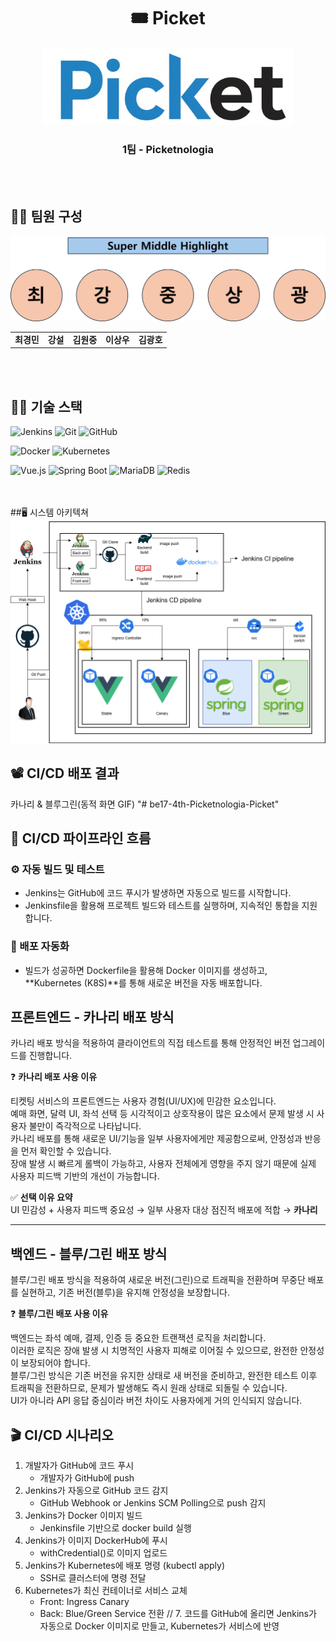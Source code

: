 <h1 align="center">🎟️ Picket</h1>

<p align="center">
  <img src="./doc/picket_logo.png" width="400" alt="Picket 로고" />
  
<h3 align="center">1팀 - Picketnologia</h3>

<br /><br />
  
## 👨‍💻 팀원 구성
<table align="center">
  <tr>
  
  ![팀원 이미지](./doc/super_middle_highlight.png)

  </tr>
  <tr>
    <td align="center">
      <b>최경민</b><br/>
    </td>
    <td align="center">
      <b>강설</b><br/>
    </td>
    <td align="center">
      <b>김원중</b><br/>
    </td>
    <td align="center">
      <b>이상우</b><br/>
    </td>
    <td align="center">
      <b>김광호</b><br/>
    </td>
  </tr>
</table>

<br /><br />

## 👩‍🎤 기술 스택  

<!-- 1행 -->
![Jenkins](https://img.shields.io/badge/JENKINS-D24939?style=for-the-badge&logo=jenkins&logoColor=white)
![Git](https://img.shields.io/badge/GIT-F05032?style=for-the-badge&logo=git&logoColor=white)
![GitHub](https://img.shields.io/badge/GITHUB-181717?style=for-the-badge&logo=github&logoColor=white)
<!-- 2행 -->
![Docker](https://img.shields.io/badge/DOCKER-2496ED?style=for-the-badge&logo=docker&logoColor=white)
![Kubernetes](https://img.shields.io/badge/KUBERNETES-326CE5?style=for-the-badge&logo=kubernetes&logoColor=white)
<!-- 3행 -->
![Vue.js](https://img.shields.io/badge/VUE.JS-4FC08D?style=for-the-badge&logo=vuedotjs&logoColor=white)
![Spring Boot](https://img.shields.io/badge/SPRING_BOOT-6DB33F?style=for-the-badge&logo=springboot&logoColor=white)
![MariaDB](https://img.shields.io/badge/MARIADB-003545?style=for-the-badge&logo=mariadb&logoColor=white)
![Redis](https://img.shields.io/badge/REDIS-DC382D?style=for-the-badge&logo=redis&logoColor=white)

<br /><br />
##🖥️ 시스템 아키텍쳐
![아키텍쳐](https://github.com/beyond-sw-camp/be17-4th-Picketnologia-Picket/blob/main/doc/picket%20CI_CD.png)

## 📽️ CI/CD 배포 결과
카나리 & 블루그린(동적 화면 GIF)
"# be17-4th-Picketnologia-Picket" 

## 🎫 CI/CD 파이프라인 흐름

### ⚙️ 자동 빌드 및 테스트
- Jenkins는 GitHub에 코드 푸시가 발생하면 자동으로 빌드를 시작합니다.
- Jenkinsfile을 활용해 프로젝트 빌드와 테스트를 실행하며, 지속적인 통합을 지원합니다.

### 🚀 배포 자동화
- 빌드가 성공하면 Dockerfile을 활용해 Docker 이미지를 생성하고, **Kubernetes (K8S)**를 통해 새로운 버전을 자동 배포합니다.

## 프론트엔드 - 카나리 배포 방식

카나리 배포 방식을 적용하여 클라이언트의 직접 테스트를 통해 안정적인 버전 업그레이드를 진행합니다.

❓ **카나리 배포 사용 이유**

티켓팅 서비스의 프론트엔드는 사용자 경험(UI/UX)에 민감한 요소입니다.  
예매 화면, 달력 UI, 좌석 선택 등 시각적이고 상호작용이 많은 요소에서 문제 발생 시 사용자 불만이 즉각적으로 나타납니다.  
카나리 배포를 통해 새로운 UI/기능을 일부 사용자에게만 제공함으로써, 안정성과 반응을 먼저 확인할 수 있습니다.  
장애 발생 시 빠르게 롤백이 가능하고, 사용자 전체에게 영향을 주지 않기 때문에 실제 사용자 피드백 기반의 개선이 가능합니다.

✅ **선택 이유 요약**  
UI 민감성 + 사용자 피드백 중요성 → 일부 사용자 대상 점진적 배포에 적합 → **카나리**

---

## 백엔드 - 블루/그린 배포 방식

블루/그린 배포 방식을 적용하여 새로운 버전(그린)으로 트래픽을 전환하며 무중단 배포를 실현하고, 기존 버전(블루)을 유지해 안정성을 보장합니다.

❓ **블루/그린 배포 사용 이유**

백엔드는 좌석 예매, 결제, 인증 등 중요한 트랜잭션 로직을 처리합니다.  
이러한 로직은 장애 발생 시 치명적인 사용자 피해로 이어질 수 있으므로, 완전한 안정성이 보장되어야 합니다.  
블루/그린 방식은 기존 버전을 유지한 상태로 새 버전을 준비하고, 완전한 테스트 이후 트래픽을 전환하므로, 문제가 발생해도 즉시 원래 상태로 되돌릴 수 있습니다.  
UI가 아니라 API 응답 중심이라 버전 차이도 사용자에게 거의 인식되지 않습니다.

## 🎬 CI/CD 시나리오
1. 개발자가 GitHub에 코드 푸시
   - 개발자가 GitHub에 push
2. Jenkins가 자동으로 GitHub 코드 감지
      - GitHub Webhook or Jenkins SCM Polling으로 push 감지
3. Jenkins가 Docker 이미지 빌드
      - Jenkinsfile 기반으로 docker build 실행
4. Jenkins가 이미지 DockerHub에 푸시
      - withCredential()로 이미지 업로드
5. Jenkins가 Kubernetes에 배포 명령 (kubectl apply)
      - SSH로 클러스터에 명령 전달
6. Kubernetes가 최신 컨테이너로 서비스 교체
      - Front: Ingress Canary
      - Back: Blue/Green Service 전환
// 7. 코드를 GitHub에 올리면 Jenkins가 자동으로 Docker 이미지로 만들고, Kubernetes가 서비스에 반영


